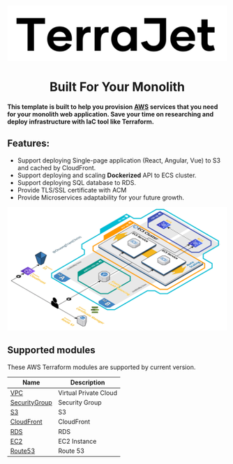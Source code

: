 <img style="text-align: center;" src="images/logo.png"/>
<h1 style="text-align: center;">Built For Your Monolith</h1>

#### This template is built to help you provision [AWS](https://aws.amazon.com/) services that you need for your monolith web application. Save your time on researching and deploy infrastructure with IaC tool like Terraform.
## Features:
- Support deploying Single-page application (React, Angular, Vue) to S3 and cached by CloudFront.
- Support deploying and scaling **Dockerized** API to ECS cluster.
- Support deploying SQL database to RDS.
- Provide TLS/SSL certificate with ACM
- Provide Microservices adaptability for your future growth.

![diagram](images/diagram.png)

## Supported modules

These AWS Terraform modules are supported by current version.

| Name                | Description           |
| ------------------- | --------------------- |
| [VPC][vpc]          | Virtual Private Cloud |
| [SecurityGroup][sg] | Security Group        |
| [S3][s3]            | S3                    |
| [CloudFront][cf]    | CloudFront            |
| [RDS][rds]          | RDS                   |
| [EC2][ec2]          | EC2 Instance          |
| [Route53][r53]      | Route 53              |

[aws]: https://aws.amazon.com/

[vpc]: ./modules/vpc
[sg]: ./modules/security-group
[s3]: ./modules/s3
[cf]: ./modules/cloudfront
[rds]: ./modules/rds
[ec2]: ./modules/ec2
[r53]: ./modules/route-53

[mp]: ./provider.tf
[mm]: ./main.tf
[mo]: ./outputs.tf
